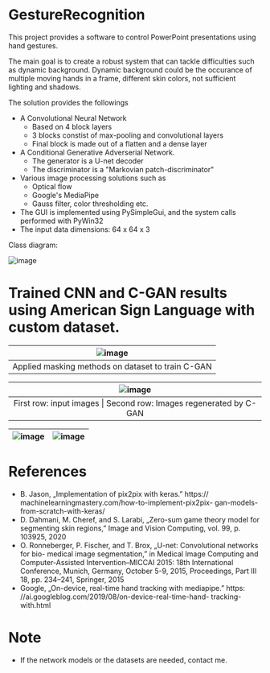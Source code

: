 # GestureRecognition
This project provides a software to control PowerPoint presentations using hand gestures.

The main goal is to create a robust system that can tackle difficulties such as dynamic background.
Dynamic background could be the occurance of multiple moving hands in a frame, different skin colors, not sufficient lighting and shadows.

The solution provides the followings
- A Convolutional Neural Network
    - Based on 4 block layers
    - 3 blocks constist of max-pooling and convolutional layers
    - Final block is made out of a flatten and a dense layer
- A Conditional Generative Adverserial Network.
    - The generator is a U-net decoder
    - The discriminator is a "Markovian patch-discriminator"
- Various image processing solutions such as
    - Optical flow
    - Google's MediaPipe
    - Gauss filter, color thresholding etc.
- The GUI is implemented using PySimpleGui, and the system calls performed with PyWin32
- The input data dimensions: 64 x 64 x 3

Class diagram:

![image](https://github.com/KDavidOE/GestureRecognition/assets/101677036/ef45f8f9-b502-48e4-8906-91d411fa0574)

# Trained CNN and C-GAN results using American Sign Language with custom dataset.

| ![image](https://github.com/KDavidOE/GestureRecognition/assets/101677036/0c0b4246-7de5-4250-9e61-9fde25835264) |
|:--:|
| Applied masking methods on dataset to train C-GAN |

| ![image](https://github.com/KDavidOE/GestureRecognition/assets/101677036/26fe0bcb-7362-486f-a437-4d8674173589)| 
|:--:| 
| First row: input images \| Second row: Images regenerated by C-GAN |


| ![image](https://github.com/KDavidOE/GestureRecognition/assets/101677036/58e83597-4821-47f8-92d1-fe59981c4db1) | ![image](https://github.com/KDavidOE/GestureRecognition/assets/101677036/549a8a89-9736-4bba-9fe9-1a6e29f8b0c3) |
| :---:| --- |


# References
- B. Jason, „Implementation of pix2pix with keras.” https:// machinelearningmastery.com/how-to-implement-pix2pix- gan-models-from-scratch-with-keras/
- D. Dahmani, M. Cheref, and S. Larabi, „Zero-sum game theory model for segmenting skin regions,” Image and Vision Computing, vol. 99, p. 103925, 2020
- O. Ronneberger, P. Fischer, and T. Brox, „U-net: Convolutional networks for bio- medical image segmentation,” in Medical Image Computing and Computer-Assisted Intervention–MICCAI 2015: 18th International Conference, Munich, Germany, October 5-9, 2015, Proceedings, Part III 18, pp. 234–241, Springer, 2015
- Google, „On-device, real-time hand tracking with mediapipe.” https: //ai.googleblog.com/2019/08/on-device-real-time-hand- tracking-with.html
# Note
- If the network models or the datasets are needed, contact me.

